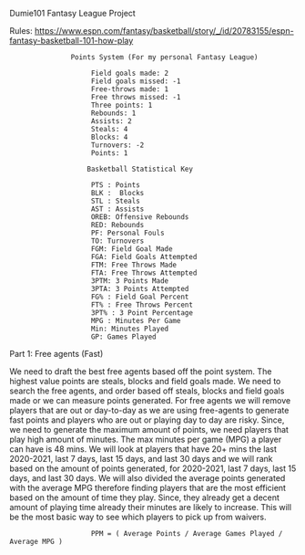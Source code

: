 Dumie101 Fantasy League Project


Rules: https://www.espn.com/fantasy/basketball/story/_/id/20783155/espn-fantasy-basketball-101-how-play

				   Points System (For my personal Fantasy League)

						Field goals made: 2 
						Field goals missed: -1
						Free-throws made: 1
						Free throws missed: -1
						Three points: 1
						Rebounds: 1
						Assists: 2
						Steals: 4
						Blocks: 4
						Turnovers: -2
						Points: 1

					   Basketball Statistical Key 

						PTS : Points
						BLK :  Blocks
						STL : Steals
						AST : Assists 
						OREB: Offensive Rebounds
						RED: Rebounds
						PF: Personal Fouls 
						TO: Turnovers
						FGM: Field Goal Made
						FGA: Field Goals Attempted 
						FTM: Free Throws Made
						FTA: Free Throws Attempted
						3PTM: 3 Points Made 
						3PTA: 3 Points Attempted
						FG% : Field Goal Percent 
						FT% : Free Throws Percent 
						3PT% : 3 Point Percentage 
						MPG : Minutes Per Game 
						Min: Minutes Played
						GP: Games Played



Part 1: Free agents (Fast)

We need to draft the best free agents based off the point system. The highest value points are steals, blocks and 
field goals made. We need to search the free agents, and order based off steals, blocks and field goals made or we 
can measure points generated. For free agents we will remove players that are out or day-to-day as we are using free-agents 
to generate fast points and players who are out or playing day to day are risky. Since, we need to generate the maximum amount of points, 
we need players that play high amount of minutes. The max minutes per game (MPG) a player can have is 48 mins. We will look at players that have 
20+ mins the last 2020-2021, last 7 days, last 15 days, and last 30 days and we will rank based on the amount of points generated, for 2020-2021, last 7 days, last 15 days, and last 30 days. We will also  divided the average points generated with the average MPG therefore finding players that are the most efficient based on the amount of time they play. Since, they already get a decent amount of playing time already their minutes are likely to increase. This will be the most basic way to see which players to pick up from waivers. 

				        PPM = ( Average Points / Average Games Played / Average MPG ) 
        
